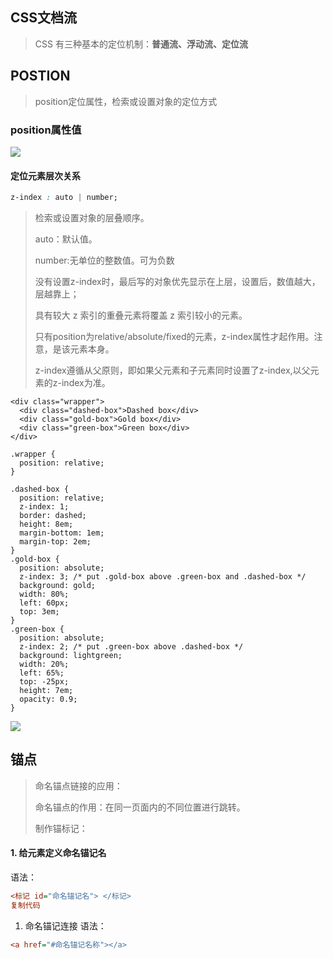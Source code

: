## CSS文档流

> CSS 有三种基本的定位机制：**普通流、浮动流、定位流**

## POSTION

> position定位属性，检索或设置对象的定位方式

### position属性值

![](C:\Users\86189\Desktop\笔记\Html5,CSS3\imgs\position.png)



#### 定位元素层次关系

```css
z-index : auto | number;
```

> 检索或设置对象的层叠顺序。
>
> auto：默认值。
>
> number:无单位的整数值。可为负数
>
> 没有设置z-index时，最后写的对象优先显示在上层，设置后，数值越大，层越靠上；
>
> 具有较大 z 索引的重叠元素将覆盖 z 索引较小的元素。 
>
> 只有position为relative/absolute/fixed的元素，z-index属性才起作用。注意，是该元素本身。
>
> z-index遵循从父原则，即如果父元素和子元素同时设置了z-index,以父元素的z-index为准。

```
<div class="wrapper">
  <div class="dashed-box">Dashed box</div>
  <div class="gold-box">Gold box</div>
  <div class="green-box">Green box</div>
</div>

.wrapper {
  position: relative;
}

.dashed-box {
  position: relative;
  z-index: 1;
  border: dashed;
  height: 8em;
  margin-bottom: 1em;
  margin-top: 2em;
}
.gold-box {
  position: absolute;
  z-index: 3; /* put .gold-box above .green-box and .dashed-box */
  background: gold;
  width: 80%;
  left: 60px;
  top: 3em;
}
.green-box {
  position: absolute;
  z-index: 2; /* put .green-box above .dashed-box */
  background: lightgreen;
  width: 20%;
  left: 65%;
  top: -25px;
  height: 7em;
  opacity: 0.9;
}

```

![](C:\Users\86189\Desktop\笔记\Html5,CSS3\imgs\z-index.png)

## 锚点

> 命名锚点链接的应用：
>
> 命名锚点的作用：在同一页面内的不同位置进行跳转。
>
> 制作锚标记：

#### 1. 给元素定义命名锚记名

语法：

```ini
<标记 id="命名锚记名"> </标记>
复制代码
```

1. 命名锚记连接 语法：

```ini
<a href="#命名锚记名称"></a>
```